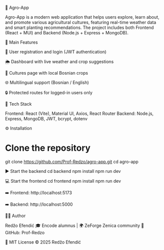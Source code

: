 🌿 Agro-App

Agro-App is a modern web application that helps users explore, learn about, and promote various agricultural cultures, featuring real-time weather data and smart planting recommendations.
The project includes both Frontend (React + MUI) and Backend (Node.js + Express + MongoDB).

🚀 Main Features

👤 User registration and login (JWT authentication)

🌦️ Dashboard with live weather and crop suggestions

🌾 Cultures page with local Bosnian crops

🌐 Multilingual support (Bosnian / English)

🔒 Protected routes for logged-in users only

🧱 Tech Stack

Frontend: React (Vite), Material UI, Axios, React Router
Backend: Node.js, Express, MongoDB, JWT, bcrypt, dotenv

⚙️ Installation
# Clone the repository
git clone https://github.com/Prof-Redzo/agro-app.git
cd agro-app

▶️ Start the backend
cd backend
npm install
npm run dev

💻 Start the frontend
cd frontend
npm install
npm run dev


➡️ Frontend: http://localhost:5173

➡️ Backend: http://localhost:5000

👨‍💻 Author

Redžo Efendić
🎓 Encode alumnus | 🌍 ZeForge Zenica community
🔗 GitHub: Prof-Redzo

📜 MIT License © 2025 Redžo Efendić